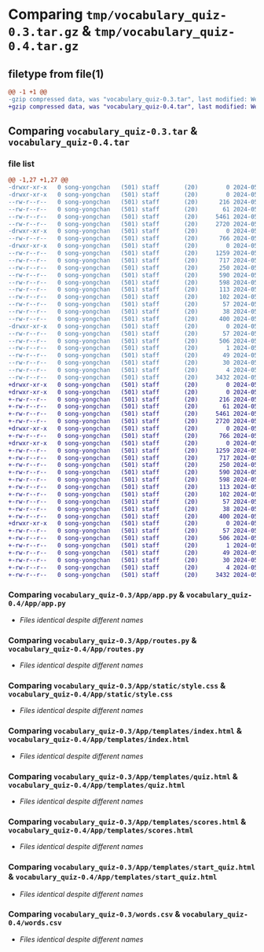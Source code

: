 # Comparing `tmp/vocabulary_quiz-0.3.tar.gz` & `tmp/vocabulary_quiz-0.4.tar.gz`

## filetype from file(1)

```diff
@@ -1 +1 @@
-gzip compressed data, was "vocabulary_quiz-0.3.tar", last modified: Wed May 22 23:11:05 2024, max compression
+gzip compressed data, was "vocabulary_quiz-0.4.tar", last modified: Wed May 22 23:14:10 2024, max compression
```

## Comparing `vocabulary_quiz-0.3.tar` & `vocabulary_quiz-0.4.tar`

### file list

```diff
@@ -1,27 +1,27 @@
-drwxr-xr-x   0 song-yongchan   (501) staff       (20)        0 2024-05-22 23:11:05.215991 vocabulary_quiz-0.3/
-drwxr-xr-x   0 song-yongchan   (501) staff       (20)        0 2024-05-22 23:11:05.213073 vocabulary_quiz-0.3/App/
--rw-r--r--   0 song-yongchan   (501) staff       (20)      216 2024-05-22 14:33:11.000000 vocabulary_quiz-0.3/App/__init__.py
--rw-r--r--   0 song-yongchan   (501) staff       (20)       61 2024-05-22 23:03:38.000000 vocabulary_quiz-0.3/App/__main__.py
--rw-r--r--   0 song-yongchan   (501) staff       (20)     5461 2024-05-22 23:08:09.000000 vocabulary_quiz-0.3/App/app.py
--rw-r--r--   0 song-yongchan   (501) staff       (20)     2720 2024-05-22 14:43:13.000000 vocabulary_quiz-0.3/App/routes.py
-drwxr-xr-x   0 song-yongchan   (501) staff       (20)        0 2024-05-22 23:11:05.213283 vocabulary_quiz-0.3/App/static/
--rw-r--r--   0 song-yongchan   (501) staff       (20)      766 2024-05-22 14:24:58.000000 vocabulary_quiz-0.3/App/static/style.css
-drwxr-xr-x   0 song-yongchan   (501) staff       (20)        0 2024-05-22 23:11:05.214851 vocabulary_quiz-0.3/App/templates/
--rw-r--r--   0 song-yongchan   (501) staff       (20)     1259 2024-05-22 14:43:32.000000 vocabulary_quiz-0.3/App/templates/index.html
--rw-r--r--   0 song-yongchan   (501) staff       (20)      717 2024-05-22 14:24:42.000000 vocabulary_quiz-0.3/App/templates/quiz.html
--rw-r--r--   0 song-yongchan   (501) staff       (20)      250 2024-05-21 10:42:58.000000 vocabulary_quiz-0.3/App/templates/result.html
--rw-r--r--   0 song-yongchan   (501) staff       (20)      590 2024-05-22 14:24:48.000000 vocabulary_quiz-0.3/App/templates/scores.html
--rw-r--r--   0 song-yongchan   (501) staff       (20)      598 2024-05-22 14:13:42.000000 vocabulary_quiz-0.3/App/templates/start_quiz.html
--rw-r--r--   0 song-yongchan   (501) staff       (20)      113 2024-05-22 13:55:16.000000 vocabulary_quiz-0.3/App/templates/view_scores.html
--rw-r--r--   0 song-yongchan   (501) staff       (20)      102 2024-05-22 14:45:06.000000 vocabulary_quiz-0.3/MANIFEST.in
--rw-r--r--   0 song-yongchan   (501) staff       (20)       57 2024-05-22 23:11:05.215863 vocabulary_quiz-0.3/PKG-INFO
--rw-r--r--   0 song-yongchan   (501) staff       (20)       38 2024-05-22 23:11:05.216036 vocabulary_quiz-0.3/setup.cfg
--rw-r--r--   0 song-yongchan   (501) staff       (20)      400 2024-05-22 23:10:59.000000 vocabulary_quiz-0.3/setup.py
-drwxr-xr-x   0 song-yongchan   (501) staff       (20)        0 2024-05-22 23:11:05.215711 vocabulary_quiz-0.3/vocabulary_quiz.egg-info/
--rw-r--r--   0 song-yongchan   (501) staff       (20)       57 2024-05-22 23:11:05.000000 vocabulary_quiz-0.3/vocabulary_quiz.egg-info/PKG-INFO
--rw-r--r--   0 song-yongchan   (501) staff       (20)      506 2024-05-22 23:11:05.000000 vocabulary_quiz-0.3/vocabulary_quiz.egg-info/SOURCES.txt
--rw-r--r--   0 song-yongchan   (501) staff       (20)        1 2024-05-22 23:11:05.000000 vocabulary_quiz-0.3/vocabulary_quiz.egg-info/dependency_links.txt
--rw-r--r--   0 song-yongchan   (501) staff       (20)       49 2024-05-22 23:11:05.000000 vocabulary_quiz-0.3/vocabulary_quiz.egg-info/entry_points.txt
--rw-r--r--   0 song-yongchan   (501) staff       (20)       30 2024-05-22 23:11:05.000000 vocabulary_quiz-0.3/vocabulary_quiz.egg-info/requires.txt
--rw-r--r--   0 song-yongchan   (501) staff       (20)        4 2024-05-22 23:11:05.000000 vocabulary_quiz-0.3/vocabulary_quiz.egg-info/top_level.txt
--rw-r--r--   0 song-yongchan   (501) staff       (20)     3432 2024-05-21 10:17:30.000000 vocabulary_quiz-0.3/words.csv
+drwxr-xr-x   0 song-yongchan   (501) staff       (20)        0 2024-05-22 23:14:10.333807 vocabulary_quiz-0.4/
+drwxr-xr-x   0 song-yongchan   (501) staff       (20)        0 2024-05-22 23:14:10.330062 vocabulary_quiz-0.4/App/
+-rw-r--r--   0 song-yongchan   (501) staff       (20)      216 2024-05-22 14:33:11.000000 vocabulary_quiz-0.4/App/__init__.py
+-rw-r--r--   0 song-yongchan   (501) staff       (20)       61 2024-05-22 23:03:38.000000 vocabulary_quiz-0.4/App/__main__.py
+-rw-r--r--   0 song-yongchan   (501) staff       (20)     5461 2024-05-22 23:08:09.000000 vocabulary_quiz-0.4/App/app.py
+-rw-r--r--   0 song-yongchan   (501) staff       (20)     2720 2024-05-22 14:43:13.000000 vocabulary_quiz-0.4/App/routes.py
+drwxr-xr-x   0 song-yongchan   (501) staff       (20)        0 2024-05-22 23:14:10.330317 vocabulary_quiz-0.4/App/static/
+-rw-r--r--   0 song-yongchan   (501) staff       (20)      766 2024-05-22 14:24:58.000000 vocabulary_quiz-0.4/App/static/style.css
+drwxr-xr-x   0 song-yongchan   (501) staff       (20)        0 2024-05-22 23:14:10.332356 vocabulary_quiz-0.4/App/templates/
+-rw-r--r--   0 song-yongchan   (501) staff       (20)     1259 2024-05-22 14:43:32.000000 vocabulary_quiz-0.4/App/templates/index.html
+-rw-r--r--   0 song-yongchan   (501) staff       (20)      717 2024-05-22 14:24:42.000000 vocabulary_quiz-0.4/App/templates/quiz.html
+-rw-r--r--   0 song-yongchan   (501) staff       (20)      250 2024-05-21 10:42:58.000000 vocabulary_quiz-0.4/App/templates/result.html
+-rw-r--r--   0 song-yongchan   (501) staff       (20)      590 2024-05-22 14:24:48.000000 vocabulary_quiz-0.4/App/templates/scores.html
+-rw-r--r--   0 song-yongchan   (501) staff       (20)      598 2024-05-22 14:13:42.000000 vocabulary_quiz-0.4/App/templates/start_quiz.html
+-rw-r--r--   0 song-yongchan   (501) staff       (20)      113 2024-05-22 13:55:16.000000 vocabulary_quiz-0.4/App/templates/view_scores.html
+-rw-r--r--   0 song-yongchan   (501) staff       (20)      102 2024-05-22 14:45:06.000000 vocabulary_quiz-0.4/MANIFEST.in
+-rw-r--r--   0 song-yongchan   (501) staff       (20)       57 2024-05-22 23:14:10.333656 vocabulary_quiz-0.4/PKG-INFO
+-rw-r--r--   0 song-yongchan   (501) staff       (20)       38 2024-05-22 23:14:10.333875 vocabulary_quiz-0.4/setup.cfg
+-rw-r--r--   0 song-yongchan   (501) staff       (20)      400 2024-05-22 23:14:03.000000 vocabulary_quiz-0.4/setup.py
+drwxr-xr-x   0 song-yongchan   (501) staff       (20)        0 2024-05-22 23:14:10.333433 vocabulary_quiz-0.4/vocabulary_quiz.egg-info/
+-rw-r--r--   0 song-yongchan   (501) staff       (20)       57 2024-05-22 23:14:10.000000 vocabulary_quiz-0.4/vocabulary_quiz.egg-info/PKG-INFO
+-rw-r--r--   0 song-yongchan   (501) staff       (20)      506 2024-05-22 23:14:10.000000 vocabulary_quiz-0.4/vocabulary_quiz.egg-info/SOURCES.txt
+-rw-r--r--   0 song-yongchan   (501) staff       (20)        1 2024-05-22 23:14:10.000000 vocabulary_quiz-0.4/vocabulary_quiz.egg-info/dependency_links.txt
+-rw-r--r--   0 song-yongchan   (501) staff       (20)       49 2024-05-22 23:14:10.000000 vocabulary_quiz-0.4/vocabulary_quiz.egg-info/entry_points.txt
+-rw-r--r--   0 song-yongchan   (501) staff       (20)       30 2024-05-22 23:14:10.000000 vocabulary_quiz-0.4/vocabulary_quiz.egg-info/requires.txt
+-rw-r--r--   0 song-yongchan   (501) staff       (20)        4 2024-05-22 23:14:10.000000 vocabulary_quiz-0.4/vocabulary_quiz.egg-info/top_level.txt
+-rw-r--r--   0 song-yongchan   (501) staff       (20)     3432 2024-05-21 10:17:30.000000 vocabulary_quiz-0.4/words.csv
```

### Comparing `vocabulary_quiz-0.3/App/app.py` & `vocabulary_quiz-0.4/App/app.py`

 * *Files identical despite different names*

### Comparing `vocabulary_quiz-0.3/App/routes.py` & `vocabulary_quiz-0.4/App/routes.py`

 * *Files identical despite different names*

### Comparing `vocabulary_quiz-0.3/App/static/style.css` & `vocabulary_quiz-0.4/App/static/style.css`

 * *Files identical despite different names*

### Comparing `vocabulary_quiz-0.3/App/templates/index.html` & `vocabulary_quiz-0.4/App/templates/index.html`

 * *Files identical despite different names*

### Comparing `vocabulary_quiz-0.3/App/templates/quiz.html` & `vocabulary_quiz-0.4/App/templates/quiz.html`

 * *Files identical despite different names*

### Comparing `vocabulary_quiz-0.3/App/templates/scores.html` & `vocabulary_quiz-0.4/App/templates/scores.html`

 * *Files identical despite different names*

### Comparing `vocabulary_quiz-0.3/App/templates/start_quiz.html` & `vocabulary_quiz-0.4/App/templates/start_quiz.html`

 * *Files identical despite different names*

### Comparing `vocabulary_quiz-0.3/words.csv` & `vocabulary_quiz-0.4/words.csv`

 * *Files identical despite different names*

